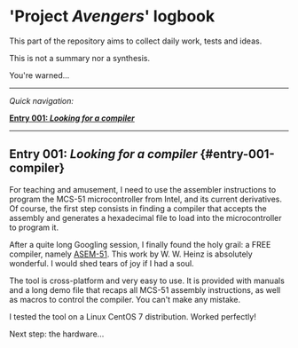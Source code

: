 
# 'Project _Avengers_' logbook


This part of the repository aims to collect daily work, tests and ideas.

This is not a summary nor a synthesis.

You're warned...


---


_Quick navigation:_


**[Entry 001: _Looking for a compiler_](#entry-001-compiler)**


---


## Entry 001: _Looking for a compiler_ {#entry-001-compiler}

For teaching and amusement, I need to use the assembler instructions to program the MCS-51 microcontroller from Intel, and its current derivatives.
Of course, the first step consists in finding a compiler that accepts the assembly and generates a hexadecimal file to load into the microcontroller to program it.

After a quite long Googling session, I finally found the holy grail: a FREE compiler, namely [ASEM-51](http://plit.de/asem-51/).
This work by W. W. Heinz is absolutely wonderful.
I would shed tears of joy if I had a soul.

The tool is cross-platform and very easy to use.
It is provided with manuals and a long demo file that recaps all MCS-51 assembly instructions, as well as macros to control the compiler.
You can't make any mistake.

I tested the tool on a Linux CentOS 7 distribution. Worked perfectly!

Next step: the hardware...


